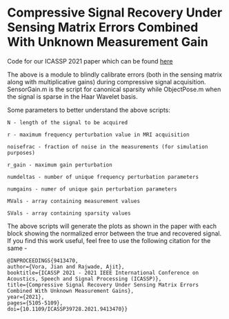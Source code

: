 # Compressive Signal Recovery Under Sensing Matrix Errors Combined With Unknown Measurement Gain

Code for our ICASSP 2021 paper which can be found [here](https://ieeexplore.ieee.org/abstract/document/9413470)

The above is a module to blindly calibrate errors (both in the sensing matrix along with multiplicative gains) during compressive signal acquisition. SensorGain.m is the script for canonical sparsity while ObjectPose.m when the signal is sparse in the Haar Wavelet basis.

Some parameters to better understand the above scripts:

`
N - length of the signal to be acquired
`

`
r - maximum frequency perturbation value in MRI acquisition
`

`
noisefrac - fraction of noise in the measurements (for simulation purposes)
`

`
r_gain - maximum gain perturbation
`

`
numdeltas - number of unique frequency perturbation parameters
`

`
numgains - numer of unique gain perturbation parameters
`

`
MVals - array containing measurement values
`

`
SVals - array containing sparsity values
`

The above scripts will generate the plots as shown in the paper with each block showing the normalized error between the true and recovered signal. If you find this work useful, feel free to use the following citation for the same -

```
@INPROCEEDINGS{9413470,  
author={Vora, Jian and Rajwade, Ajit},  
booktitle={ICASSP 2021 - 2021 IEEE International Conference on Acoustics, Speech and Signal Processing (ICASSP)},   
title={Compressive Signal Recovery Under Sensing Matrix Errors Combined With Unknown Measurement Gains},   
year={2021}, 
pages={5105-5109},  
doi={10.1109/ICASSP39728.2021.9413470}}
```

